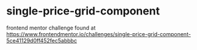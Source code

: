 # single-price-grid-component
frontend mentor challenge found at https://www.frontendmentor.io/challenges/single-price-grid-component-5ce41129d0ff452fec5abbbc
